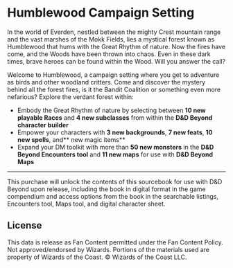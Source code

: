 # Humblewood Campaign Setting

In the world of Everden, nestled between the mighty Crest mountain range and the vast marshes of the Mokk Fields, lies a mystical forest known as Humblewood that hums with the Great Rhythm of nature. Now the fires have come, and the Woods have been thrown into chaos. Even in these dark times, brave heroes can be found within the Wood. Will you answer the call?

Welcome to Humblewood, a campaign setting where you get to adventure as birds and other woodland critters. Come and discover the mystery behind all the forest fires, is it the Bandit Coalition or something even more nefarious? Explore the verdant forest within:

- Embody the Great Rhythm of nature by selecting between **10 new playable Races** and **4 new subclasses** from within the **D&D Beyond character builder**
- Empower your characters with **3 new backgrounds**, **7 new feats**, **10 new spells**, and** new magic items**
- Expand your DM toolkit with more than **50 new monsters** in the **D&D Beyond Encounters tool** and **11 new maps** for use with **D&D Beyond Maps**

<!-- -->

---



This purchase will unlock the contents of this sourcebook for use with D&D Beyond upon release, including the book in digital format in the game compendium and access options from the book in the searchable listings, Encounters tool, Maps tool, and digital character sheet.



## License

This data is release as Fan Content permitted under the Fan Content Policy. Not approved/endorsed by Wizards. Portions of the materials used are property of Wizards of the Coast. © Wizards of the Coast LLC.
